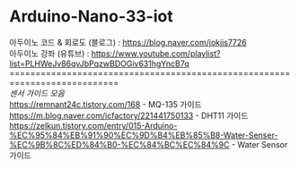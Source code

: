 # Arduino-Nano-33-iot

아두이노 코드 & 회로도 (블로그) : https://blog.naver.com/jokjjs7726 <br/>
아두이노 강좌 (유튜브) : https://www.youtube.com/playlist?list=PLHWeJv86qvJbPqzwBDOGiv631hgYncB7q <br/>
===========================================================================<br/>
*센서 가이드 모음*<br/>
https://remnant24c.tistory.com/168 - MQ-135 가이드<br/>
https://m.blog.naver.com/icfactory/221441750133 - DHT11 가이드<br/>
https://zelkun.tistory.com/entry/015-Arduino-%EC%95%84%EB%91%90%EC%9D%B4%EB%85%B8-Water-Senser-%EC%9B%8C%ED%84%B0-%EC%84%BC%EC%84%9C - Water Sensor 가이드
